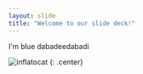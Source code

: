 ```yaml
---
layout: slide
title: "Welcome to our slide deck!"
---
```


I'm blue dabadeedabadi

![inflatocat](https://octodex.github.com/images/inflatocat.png)
{: .center}
